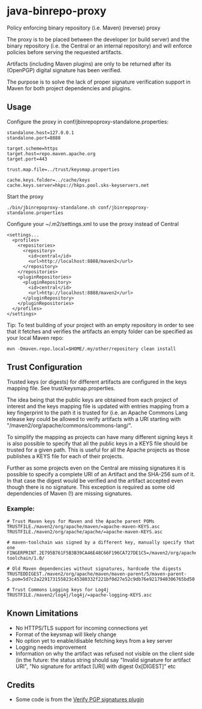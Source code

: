 # java-binrepo-proxy
Policy enforcing binary repository (i.e. Maven) (reverse) proxy

The proxy is to be placed between the developer (or build server) and the binary repository (i.e. the Central or an internal repository) and will enforce policies before serving the requested artifacts.

Artifacts (including Maven plugins) are only to be returned after its (OpenPGP) digital signature has been verified.

The purpose is to solve the lack of proper signature verification support in Maven for both project dependencies and plugins.

## Usage

Configure the proxy in conf/jbinrepoproxy-standalone.properties:
```
standalone.host=127.0.0.1
standalone.port=8888

target.scheme=https
target.host=repo.maven.apache.org
target.port=443

trust.map.file=../trust/keysmap.properties

cache.keys.folder=../cache/keys
cache.keys.server=hkps://hkps.pool.sks-keyservers.net
```


Start the proxy
```
./bin/jbinrepoproxy-standalone.sh conf/jbinrepoproxy-standalone.properties
```

Configure your ~/.m2/settings.xml to use the proxy instead of Central
```
<settings...
  <profiles>
    <repositories>
      <repository>
        <id>central</id>
        <url>http://localhost:8888/maven2</url>
      </repository>
    </repositories>
    <pluginRepositories>
      <pluginRepository>
        <id>central</id>
        <url>http://localhost:8888/maven2</url>
      </pluginRepository>
    </pluginRepositories>
  </profiles>
</settings>
```

Tip: To test building of your project with an empty repository in order to see that it fetches and verifies the artifacts an empty folder can be specified as your local Maven repo:
```
mvn -Dmaven.repo.local=$HOME/.my/other/repository clean install
```

## Trust Configuration
Trusted keys (or digests) for different artifacts are configured in the keys mapping file. See trust/keysmap.properties.

The idea being that the public keys are obtained from each project of interest and the keys mapping file is updated with entries mapping from a key fingerprint to the path it is trusted for (i.e. an Apache Commons Lang release key could be allowed to verify artifacts with a URI starting with "/maven2/org/apache/commons/commons-lang/".

To simplify the mapping as projects can have many different signing keys it is also possible to specify that all the public keys in a KEYS file should be trusted for a given path. This is useful for all the Apache projects as those publishes a KEYS file for each of their projects.

Further as some projects even on the Central are missing signatures it is possible to specify a complete URI of an Artifact and the SHA-256 sum of it. In that case the digest would be verified and the artifact accepted even though there is no signature. This exception is required as some old dependencies of Maven (!) are missing signatures.

### Example:
```
# Trust Maven keys for Maven and the Apache parent POMs
TRUSTFILE./maven2/org/apache/maven/=apache-maven-KEYS.asc
TRUSTFILE./maven2/org/apache/apache/=apache-maven-KEYS.asc

# maven-toolchain was signed by a different key, manually specify that one
FINGERPRINT.2E795B761F5B3B39CA46E48C66F196CA727DE1C5=/maven2/org/apache/maven/maven-toolchain/1.0/

# Old Maven dependencies without signatures, hardcode the digests
TRUSTEDDIGEST./maven2/org/apache/maven/maven-parent/5/maven-parent-5.pom=5d7c2a229173155823c45380332f221bf0d27e52c9db76e9217940306765bd50

# Trust Commons Logging keys for Log4j
TRUSTFILE./maven2/log4j/log4j/=apache-logging-KEYS.asc
```

## Known Limitations

- No HTTPS/TLS support for incoming connections yet
- Format of the keysmap will likely change
- No option yet to enable/disable fetching keys from a key server
- Logging needs improvement
- Information on why the artifact was refused not visible on the client side (in the future: the status string should say "Invalid signature for artifact URI", "No signature for artifact [URI] with digest 0x[DIGEST]" etc

## Credits
- Some code is from the [Verify PGP signatures plugin](https://github.com/s4u/pgpverify-maven-plugin)

